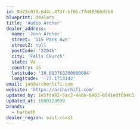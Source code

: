 ```yaml
---
id: 8d73c070-644c-473f-bf05-77d48366d564
blueprint: dealers
title: 'Audio Archer'
dealer_address:
  name: 'Jonn Archer'
  street: '115 Park Ave'
  street2: null
  postCode: '22046'
  city: 'Falls CHurch'
  state: Va
  country: US
  latitude: '38.883763200000004'
  longitude: '-77.1713142'
email: jon@archerhifi.com
website: 'https://archerhifi.com'
updated_by: 1e5fda92-5ac2-4abb-b403-8041edf0b4c3
updated_at: 1680123939
brands:
  - harbeth
dealer_region: east-coast
---
```

